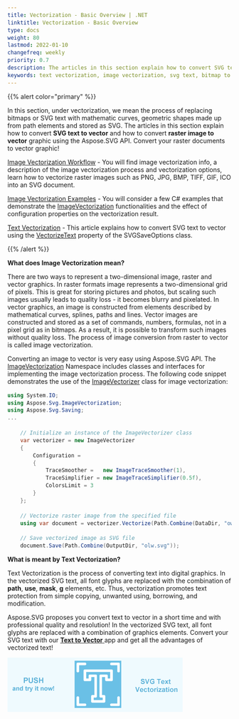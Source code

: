 ```yaml
---
title: Vectorization - Basic Overview | .NET
linktitle: Vectorization - Basic Overview 
type: docs
weight: 80
lastmod: 2022-01-10
changefreq: weekly
priority: 0.7
description: The articles in this section explain how to convert SVG text to vector and how to convert raster image to vector graphic using the Aspose.SVG API.
keywords: text vectorization, image vectorization, svg text, bitmap to vector, image to vector, text to vector, vectorize raster images, vector image, text security, vectorize text, raster and vector, c# example 
---
```


<link href="./../../style.css" rel="stylesheet" type="text/css" />

{{% alert color="primary" %}} 

In this section, under vectorization, we mean the process of replacing bitmaps or SVG text with mathematic curves, geometric shapes made up from path elements and stored as SVG. The articles in this section explain how to convert **SVG text to vector** and how to convert **raster image to vector** graphic using the Aspose.SVG API. Convert your raster documents to vector graphic!

[Image Vectorization Workflow](/svg/net/how-to-work-with-aspose-svg-api/image-vectorization-workflow/) - You will find image vectorization info, a description of the image vectorization process and vectorization options, learn how to vectorize raster images such as PNG, JPG, BMP, TIFF, GIF, ICO into an SVG document.

[Image Vectorization Examples](/svg/net/how-to-work-with-aspose-svg-api/image-vectorization-examples/) - You will consider a few C# examples that demonstrate the [ImageVectorization](https://reference.aspose.com/svg/net/aspose.svg.imagevectorization/) functionalities and the effect of configuration properties on the vectorization result.

[Text Vectorization](/svg/net/how-to-work-with-aspose-svg-api/text-vectorization/) - This article explains how to convert SVG text to vector using the [VectorizeText](https://reference.aspose.com/svg/net/aspose.svg.saving/svgsaveoptions/vectorizetext/) property of the SVGSaveOptions class.

 {{% /alert %}} 

**What does Image Vectorization mean?**

There are two ways to represent a two-dimensional image, raster and vector graphics. In raster formats image represents a two-dimensional grid of pixels. This is great for storing pictures and photos, but scaling such images usually leads to quality loss - it becomes blurry and pixelated. In vector graphics, an image is constructed from elements described by mathematical curves, splines, paths and lines. Vector images are constructed and stored as a set of commands, numbers, formulas, not in a pixel grid as in bitmaps. As a result, it is possible to transform such images without quality loss.  The process of image conversion from raster to vector is called image vectorization.

Converting an image to vector is very easy using Aspose.SVG API. The [ImageVectorization](https://reference.aspose.com/svg/net/aspose.svg.imagevectorization/) Namespace includes classes and  interfaces for implementing the image vectorization process. The following code snippet demonstrates the use of the [ImageVectorizer](https://reference.aspose.com/svg/net/aspose.svg.imagevectorization/imagevectorizer/) class for image vectorization:

```c#
using System.IO;
using Aspose.Svg.ImageVectorization;
using Aspose.Svg.Saving;
...
    
	// Initialize an instance of the ImageVectorizer class
    var vectorizer = new ImageVectorizer
    {
        Configuration = 
		{
			TraceSmoother =   new ImageTraceSmoother(1),
			TraceSimplifier = new ImageTraceSimplifier(0.5f),
			ColorsLimit = 3
		}
    };

    // Vectorize raster image from the specified file
	using var document = vectorizer.Vectorize(Path.Combine(DataDir, "owl.png"));

    // Save vectorized image as SVG file 
	document.Save(Path.Combine(OutputDir, "olw.svg"));
```

**What is meant by Text Vectorization?**

Text Vectorization is the process of converting text into digital graphics. In the vectorized SVG text, all font glyphs are replaced with the combination of **path**, **use**, **mask**, **g** elements, etc. Thus, vectorization promotes text protection from simple copying, unwanted using, borrowing, and modification.


 Aspose.SVG proposes you convert text to vector in a short time and with professional quality and resolution! In the vectorized SVG text, all font glyphs are replaced with a combination of graphics elements. Convert your SVG text with our <a href="https://products.aspose.app/svg/text-to-vector" target="_blank">**Text to Vector** </a> app and get all the advantages of vectorized text!

<a href="https://products.aspose.app/svg/text-to-vector" target="_blank">![Text "Banner Text to Vector application"](svg-text-vectorizer.png#center)</a>



